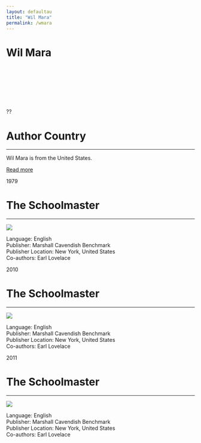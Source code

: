 ```yaml
---
layout: defaultau
title: "Wil Mara"
permalink: /wmara
---
```

<!-- partial:index.partial.html -->
<div class="content">
    <h1>Wil Mara</h1>
    <div class="quote">
        <div><img src="" class="logo"></div>
    </div>
    <div class="timeline">
        <div style="padding-bottom:100px;"></div>
        <div class="block">
            <div class="date right"><p class="right">??</p></div>
            <div class="dot"></div>
            <div class="left first">
                <h1>Author Country</h1><hr>
            <p>Wil Mara is from the United States.</p>
                <a href="#" target="_blank">Read more</a>
            </div>
        </div>
        <div class="block">
            <div class="date left"><p class="left">1979</p></div>
            <div class="dot"></div>
            <div class="right">
                <h1>The Schoolmaster</h1><hr>
                <p><img src="https://m.media-amazon.com/images/I/61jiNfWekfL._SX496_BO1,204,203,200_.jpg"></p>
                <p>
                Language: English<br>
                Publisher: Marshall Cavendish Benchmark<br>
                Publisher Location: New York, United States<br>
                Co-authors: Earl Lovelace<br>
                </p>
            </div>
        </div>
        <div class="block">
            <div class="date right"><p class="right">2010</p></div>
            <div class="dot"></div>
            <div class="left">
                <h1>The Schoolmaster</h1><hr>
                <p><img src="https://m.media-amazon.com/images/I/61jiNfWekfL._SX496_BO1,204,203,200_.jpg"></p>
                <p>
                Language: English<br>
                Publisher: Marshall Cavendish Benchmark<br>
                Publisher Location: New York, United States<br>
                Co-authors: Earl Lovelace<br>
                </p>
            </div>
        </div>
        <div class="block">
            <div class="date left"><p class="left">2011</p></div>
            <div class="dot"></div>
            <div class="right">
                <h1>The Schoolmaster</h1><hr>
                <p><img src="https://m.media-amazon.com/images/I/61jiNfWekfL._SX496_BO1,204,203,200_.jpg"></p>
                <p>
                Language: English<br>
                Publisher: Marshall Cavendish Benchmark<br>
                Publisher Location: New York, United States<br>
                Co-authors: Earl Lovelace<br>
                </p>
            </div>
        </div>

</div>
<!-- partial -->
  <script src='https://cdnjs.cloudflare.com/ajax/libs/jquery/3.1.1/jquery.min.js'></script><script  src="assets/js/authorscript.js"></script>
